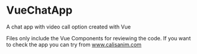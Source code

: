 # VueChatApp
A chat app with video call option created with Vue

Files only include the Vue Components for reviewing the code. If you want to check the app you can try from www.calisanim.com
